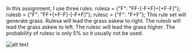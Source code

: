 In this assignment, I use three rules.
rulesa = {"F": "FF-[-F+F]+[+F-F]"};
rulesb = {"F": "FF+[+F-F]-[-F+F]"};
rulesc = {"F": "F+F"};
This rule set will generate grass. Rulesa will lead the grass askew to right. The rulesb will lead the grass askew to left. 
The rulesc will lead the grass higher. The probability of rulesc is only 5% so it usually not be used.

![alt text](https://github.com/MarkMaTeng/UCSC-Generative-Design/blob/master/asg3/example.gif)
